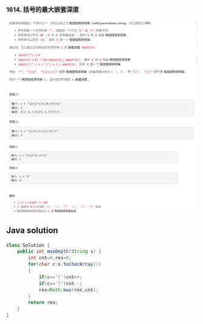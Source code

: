 ### 1614. 括号的最大嵌套深度

<img src="1.png" alt=" " title="." style="zoom:150%;" />  

<img src="2.png" alt=" " title="." style="zoom:150%;" />

## Java solution

```java
class Solution {
    public int maxDepth(String s) {
        int cnt=0,res=0;
        for(char c:s.toCharArray())
        {
            if(c=='(')cnt++;
            if(c==')')cnt--;
            res=Math.max(res,cnt);
        }
        return res;
    }
}
```